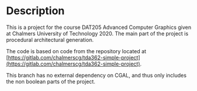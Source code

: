 # Description
This is a project for the course DAT205 Advanced Computer Graphics given at Chalmers University of Technology 2020.
The main part of the project is procedural architectural generation.

The code is based on code from the repository located at [https://gitlab.com/chalmerscg/tda362-simple-project](https://gitlab.com/chalmerscg/tda362-simple-project).

This branch has no external dependency on CGAL, and thus only includes the non boolean parts of the project.
